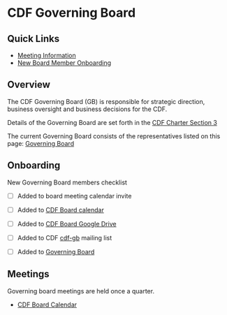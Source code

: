# CDF Governing Board

## Quick Links

- [Meeting Information](#meetings)
- [New Board Member Onboarding](#onboarding)

## Overview

The CDF Governing Board (GB) is responsible for strategic direction, business oversight and business decisions for the CDF.

Details of the Governing Board are set forth in the [CDF Charter Section 3](https://github.com/cdfoundation/charter/blob/master/CHARTER.md#3-governing-board)

The current Governing Board consists of the representatives listed on this page: [Governing Board](https://cd.foundation/about/governing-board/)

## Onboarding

New Governing Board members checklist

- [ ] Added to board meeting calendar invite
- [ ] Added to [CDF Board calendar](https://calendar.google.com/calendar/u/0?cid=bGludXhmb3VuZGF0aW9uLm9yZ19kcmJlZWJhNzU0dGtnY2Q0ZXA1Y25nMTliMEBncm91cC5jYWxlbmRhci5nb29nbGUuY29t)
- [ ] Added to [CDF Board Google Drive](https://drive.google.com/drive/folders/14Y-BTfa6STpc6ncQt61IdLyPYEc--sa2?usp=sharing)
- [ ] Added to CDF [cdf-gb](https://lists.cd.foundation/g/cdf-gb) mailing list
- [ ] Added to [Governing Board](https://cd.foundation/about/governing-board/)


## Meetings

Governing board meetings are held once a quarter. 

 * [CDF Board Calendar](https://calendar.google.com/calendar/u/0?cid=bGludXhmb3VuZGF0aW9uLm9yZ19kcmJlZWJhNzU0dGtnY2Q0ZXA1Y25nMTliMEBncm91cC5jYWxlbmRhci5nb29nbGUuY29t)


